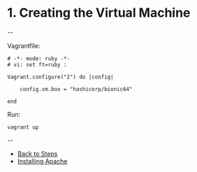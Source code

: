 # 1. Creating the Virtual Machine

--

Vagrantfile:

```
# -*- mode: ruby -*-
# vi: set ft=ruby :

Vagrant.configure("2") do |config|

	config.vm.box = "hashicorp/bionic64"

end
```

Run:

```
vagrant up
```

--
* [Back to Steps](./00_Steps.md)
* [Installing Apache](./02_Apache.md)
